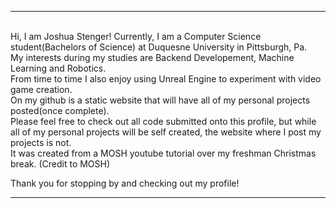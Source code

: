 --------------------------------------------------------------------------------------------------------------------------------------------------               
   <br/>
  Hi, I am Joshua Stenger! Currently, I am a Computer Science student(Bachelors of Science) at Duquesne University in Pittsburgh, Pa. <br/>
  My interests during my studies are Backend Developement, Machine Learning and Robotics.<br/>
  From time to time I also enjoy using Unreal Engine to experiment with video game creation.<br/>
  On my github is a static website that will have all of my personal projects posted(once complete).<br/>
  Please feel free to check out all code submitted onto this profile, but while all of my personal projects will be self created,
  the website where I post my projects is not.<br/>
  It was created from a MOSH youtube tutorial over my freshman Christmas break. (Credit to MOSH)<br/>
 
  Thank you for stopping by and checking out my profile!<br/>
 
  --------------------------------------------------------------------------------------------------------------------------------------------------
